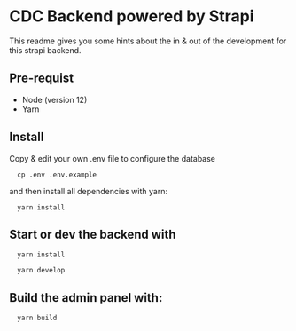 # CDC Backend powered by Strapi

This readme gives you some hints about the in & out of the development for this strapi backend.

## Pre-requist

- Node (version 12)
- Yarn

## Install

Copy & edit your own .env file to configure the database

```
  cp .env .env.example
```

and then install all dependencies with yarn:

```
  yarn install
```

## Start or dev the backend with

```
  yarn install
```

```
  yarn develop
```

## Build the admin panel with:

```
  yarn build
```
